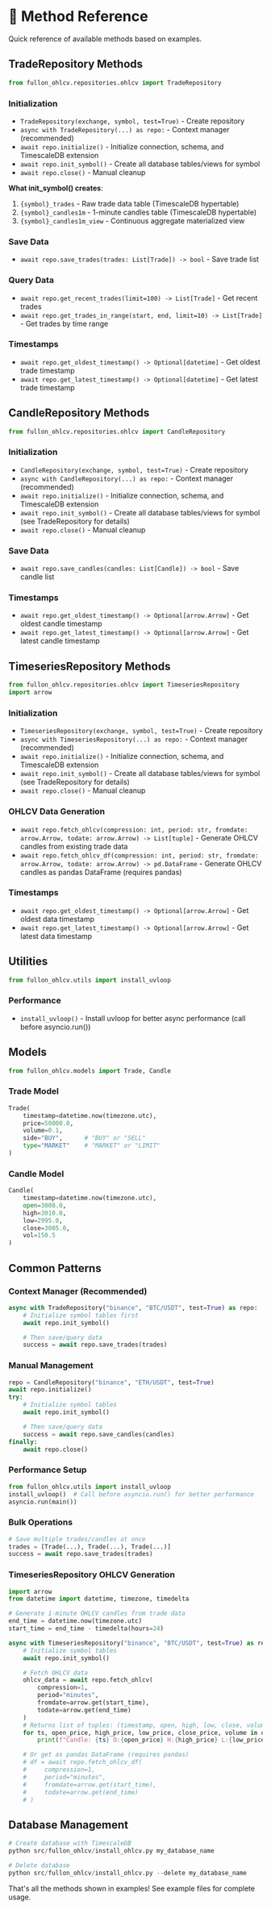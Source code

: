 # 🔧 Method Reference

Quick reference of available methods based on examples.

## TradeRepository Methods

```python
from fullon_ohlcv.repositories.ohlcv import TradeRepository
```

### Initialization
- `TradeRepository(exchange, symbol, test=True)` - Create repository
- `async with TradeRepository(...) as repo:` - Context manager (recommended)
- `await repo.initialize()` - Initialize connection, schema, and TimescaleDB extension
- `await repo.init_symbol()` - Create all database tables/views for symbol
- `await repo.close()` - Manual cleanup

**What init_symbol() creates**:
1. `{symbol}_trades` - Raw trade data table (TimescaleDB hypertable)
2. `{symbol}_candles1m` - 1-minute candles table (TimescaleDB hypertable)
3. `{symbol}_candles1m_view` - Continuous aggregate materialized view

### Save Data
- `await repo.save_trades(trades: List[Trade]) -> bool` - Save trade list

### Query Data
- `await repo.get_recent_trades(limit=100) -> List[Trade]` - Get recent trades
- `await repo.get_trades_in_range(start, end, limit=10) -> List[Trade]` - Get trades by time range

### Timestamps
- `await repo.get_oldest_timestamp() -> Optional[datetime]` - Get oldest trade timestamp
- `await repo.get_latest_timestamp() -> Optional[datetime]` - Get latest trade timestamp

## CandleRepository Methods

```python
from fullon_ohlcv.repositories.ohlcv import CandleRepository
```

### Initialization
- `CandleRepository(exchange, symbol, test=True)` - Create repository
- `async with CandleRepository(...) as repo:` - Context manager (recommended)
- `await repo.initialize()` - Initialize connection, schema, and TimescaleDB extension
- `await repo.init_symbol()` - Create all database tables/views for symbol (see TradeRepository for details)
- `await repo.close()` - Manual cleanup

### Save Data
- `await repo.save_candles(candles: List[Candle]) -> bool` - Save candle list

### Timestamps
- `await repo.get_oldest_timestamp() -> Optional[arrow.Arrow]` - Get oldest candle timestamp
- `await repo.get_latest_timestamp() -> Optional[arrow.Arrow]` - Get latest candle timestamp

## TimeseriesRepository Methods

```python
from fullon_ohlcv.repositories.ohlcv import TimeseriesRepository
import arrow
```

### Initialization
- `TimeseriesRepository(exchange, symbol, test=True)` - Create repository
- `async with TimeseriesRepository(...) as repo:` - Context manager (recommended)
- `await repo.initialize()` - Initialize connection, schema, and TimescaleDB extension
- `await repo.init_symbol()` - Create all database tables/views for symbol (see TradeRepository for details)
- `await repo.close()` - Manual cleanup

### OHLCV Data Generation
- `await repo.fetch_ohlcv(compression: int, period: str, fromdate: arrow.Arrow, todate: arrow.Arrow) -> List[tuple]` - Generate OHLCV candles from existing trade data
- `await repo.fetch_ohlcv_df(compression: int, period: str, fromdate: arrow.Arrow, todate: arrow.Arrow) -> pd.DataFrame` - Generate OHLCV candles as pandas DataFrame (requires pandas)

### Timestamps
- `await repo.get_oldest_timestamp() -> Optional[arrow.Arrow]` - Get oldest data timestamp
- `await repo.get_latest_timestamp() -> Optional[arrow.Arrow]` - Get latest data timestamp

## Utilities

```python
from fullon_ohlcv.utils import install_uvloop
```

### Performance
- `install_uvloop()` - Install uvloop for better async performance (call before asyncio.run())

## Models

```python
from fullon_ohlcv.models import Trade, Candle
```

### Trade Model
```python
Trade(
    timestamp=datetime.now(timezone.utc),
    price=50000.0,
    volume=0.1,
    side="BUY",      # "BUY" or "SELL"
    type="MARKET"    # "MARKET" or "LIMIT"
)
```

### Candle Model
```python
Candle(
    timestamp=datetime.now(timezone.utc),
    open=3000.0,
    high=3010.0,
    low=2995.0,
    close=3005.0,
    vol=150.5
)
```

## Common Patterns

### Context Manager (Recommended)
```python
async with TradeRepository("binance", "BTC/USDT", test=True) as repo:
    # Initialize symbol tables first
    await repo.init_symbol()

    # Then save/query data
    success = await repo.save_trades(trades)
```

### Manual Management
```python
repo = CandleRepository("binance", "ETH/USDT", test=True)
await repo.initialize()
try:
    # Initialize symbol tables
    await repo.init_symbol()

    # Then save/query data
    success = await repo.save_candles(candles)
finally:
    await repo.close()
```

### Performance Setup
```python
from fullon_ohlcv.utils import install_uvloop
install_uvloop()  # Call before asyncio.run() for better performance
asyncio.run(main())
```

### Bulk Operations
```python
# Save multiple trades/candles at once
trades = [Trade(...), Trade(...), Trade(...)]
success = await repo.save_trades(trades)
```

### TimeseriesRepository OHLCV Generation
```python
import arrow
from datetime import datetime, timezone, timedelta

# Generate 1-minute OHLCV candles from trade data
end_time = datetime.now(timezone.utc)
start_time = end_time - timedelta(hours=24)

async with TimeseriesRepository("binance", "BTC/USDT", test=True) as repo:
    # Initialize symbol tables
    await repo.init_symbol()

    # Fetch OHLCV data
    ohlcv_data = await repo.fetch_ohlcv(
        compression=1,
        period="minutes",
        fromdate=arrow.get(start_time),
        todate=arrow.get(end_time)
    )
    # Returns list of tuples: (timestamp, open, high, low, close, volume)
    for ts, open_price, high_price, low_price, close_price, volume in ohlcv_data:
        print(f"Candle: {ts} O:{open_price} H:{high_price} L:{low_price} C:{close_price} V:{volume}")

    # Or get as pandas DataFrame (requires pandas)
    # df = await repo.fetch_ohlcv_df(
    #     compression=1,
    #     period="minutes",
    #     fromdate=arrow.get(start_time),
    #     todate=arrow.get(end_time)
    # )
```

## Database Management

```python
# Create database with TimescaleDB
python src/fullon_ohlcv/install_ohlcv.py my_database_name

# Delete database
python src/fullon_ohlcv/install_ohlcv.py --delete my_database_name
```

That's all the methods shown in examples! See example files for complete usage.
